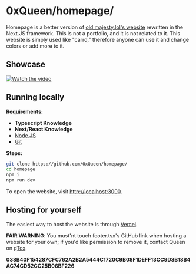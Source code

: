 # 0xQueen/homepage/
Homepage is a better version of [old majesty.lol's website](https://github.com/0xQueen/majesty.lol) rewritten in the Next.JS framework. 
This is not a portfolio, and it is not related to it. This website is simply used like "carrd," therefore anyone can use it and change colors or add more to it.

## Showcase
[![Watch the video](https://media.discordapp.net/attachments/1093582039187468370/1213287170635333682/image.png?ex=65f4ecbb&is=65e277bb&hm=2354d8a72aef36a590b5d46777174e6faaf8f724a43b27faac85e4b05588081f&=&format=webp&quality=lossless&width=917&height=671)](https://streamable.com/yn03si)


## Running locally

**Requirements:**
- **Typescript Knowledge**
- **Next/React Knowledge**
- [Node.JS](https://git-scm.com/)
- [Git](https://nodejs.org/en)

**Steps:**
```bash
git clone https://github.com/0xQueen/homepage/
cd homepage
npm i
npm run dev
```

To open the website, visit [http://localhost:3000](https://localhost:3000).

## Hosting for yourself

The easiest way to host the website is through [Vercel](https://vercel.com/new?utm_medium=default-template&filter=next.js&utm_source=create-next-app&utm_campaign=create-next-app-readme).

**FAIR WARNING**: You must'nt touch footer.tsx's GitHub link when hosting a website for your own; if you'd like permission to remove it, contact Queen on [qTox](https://qtox.github.io/).

**038B40F154287CFC762A2B2A5444C1720C9B08F1DEFF13CC9D3B18B4AC74CD52CC25B06BF226**
